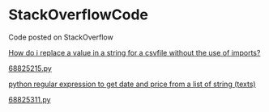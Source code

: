 # StackOverflowCode
Code posted on StackOverflow

[How do i replace a value in a string for a csvfile without the use of imports?](https://stackoverflow.com/a/68825596/839573)

[68825215.py](https://github.com/vternal3/StackOverflowCode/blob/main/68825215/68825215.py)

[python regular expression to get date and price from a list of string (texts)](https://stackoverflow.com/a/68825436/839573)

[68825311.py](https://github.com/vternal3/StackOverflowCode/blob/main/68825311/68825311.py)